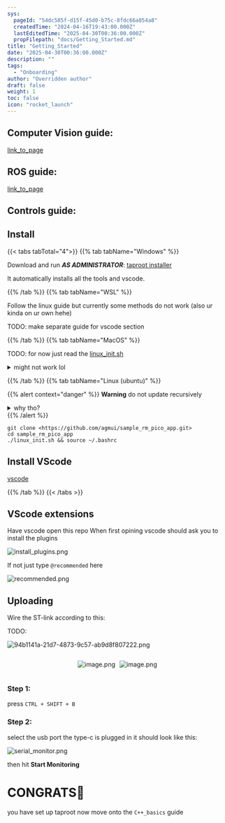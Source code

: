 ```yaml
---
sys:
  pageId: "54dc585f-d15f-45d0-b75c-8fdc66a854a8"
  createdTime: "2024-04-16T19:43:00.000Z"
  lastEditedTime: "2025-04-30T00:36:00.000Z"
  propFilepath: "docs/Getting_Started.md"
title: "Getting_Started"
date: "2025-04-30T00:36:00.000Z"
description: ""
tags:
  - "Onboarding"
author: "Overridden author"
draft: false
weight: 1
toc: false
icon: "rocket_launch"
---
```


## Computer Vision guide:

[link_to_page](86d45bc0-388b-4d26-8848-44f255f73d0e)

## ROS guide:

[link_to_page](3c76c1de-ec8f-46d6-8b0a-294005edc2d5)

## Controls guide:

## Install

{{< tabs tabTotal="4">}}
{{% tab tabName="Windows" %}}

Download and run _**AS ADMINISTRATOR**_: [taproot installer](https://github.com/Thornbots/TeachingFreshies/releases/tag/1.0)

It automatically installs all the tools and vscode.

{{% /tab %}}
{{% tab tabName="WSL" %}}

Follow the linux guide but currently some methods do not work (also ur kinda on ur own hehe)

TODO: make separate guide for vscode section

{{% /tab %}}
{{% tab tabName="MacOS" %}}

TODO: for now just read the [linux_init.sh](https://github.com/agmui/sample_rm_pico_app/blob/main/linux_init.sh)

<details>
<summary>might not work lol</summary>

`brew install libusb pkg-config`

Next install: [vscode](https://code.visualstudio.com/Download)

</details>

{{% /tab %}}
{{% tab tabName="Linux (ubuntu)" %}}

{{% alert context="danger" %}}
**Warning** do not update recursively
<details>
<summary>why tho?</summary>
There are some submodules that may go on for a while (like tinyusb) and I highly
recommend you don't need to get them.
If you want to see what submodules I update just look in `linux_init.sh`
</details>
{{% /alert %}}

```shell
git clone <https://github.com/agmui/sample_rm_pico_app.git>
cd sample_rm_pico_app
./linux_init.sh && source ~/.bashrc
```

## Install VScode

[vscode](https://code.visualstudio.com/Download)

{{% /tab %}}
{{< /tabs >}}

## VScode extensions

Have vscode open this repo
When first opining vscode should ask you to install the plugins

![install_plugins.png](https://prod-files-secure.s3.us-west-2.amazonaws.com/d518164a-d88e-44d1-a4ee-3adb3bd8bce0/89bd30f0-1825-4e77-867b-0a41ce370880/install_plugins.png?X-Amz-Algorithm=AWS4-HMAC-SHA256&X-Amz-Content-Sha256=UNSIGNED-PAYLOAD&X-Amz-Credential=ASIAZI2LB4662O7MSTZQ%2F20250527%2Fus-west-2%2Fs3%2Faws4_request&X-Amz-Date=20250527T210806Z&X-Amz-Expires=3600&X-Amz-Security-Token=IQoJb3JpZ2luX2VjEJ3%2F%2F%2F%2F%2F%2F%2F%2F%2F%2FwEaCXVzLXdlc3QtMiJGMEQCIB7Czlcs18rCDoa5t7xcYaJURy%2Fb6QdbqzRiscw%2BzHs%2BAiAOprxofJPf2ywu37QPJ19iFGFru3JeGVT%2FTUxidvpycCr%2FAwhmEAAaDDYzNzQyMzE4MzgwNSIMLIrceB9tizawpG4uKtwDbf%2BUufAy108y4VnU0kBxVT10rgbRu9MD3NXS16gjwTz73PbDQJKrIrWR2%2FZYrmF9lbK8fWVpdMIdJNm1RBjuLjxGm8t3jhOfDti%2F9CNE3ewe1qsMm75uWu1CuwDxKvNf7kReRXy7blytoRQghGNPLaKXAW6C3Zl8PLvHWjC1w7O%2Fcu6ooQ8CdqM23lo%2Fh0ce%2Bf6mlZjvsTDtGGIGBbLwEPLTY%2B05q53MtYCYQbusFhmJMmmqTzR1kNwOG2jNZvqRVhFxqSj8pH1fppBEfFkZCbcEVK88B9KM5%2FjnUbQUHIfqzZtFAc7yfML1078zRPSlRzaBz1mp7LAOs4uWzixOc%2Fb7Cn3magGIoGTgux%2FeC%2FB0XaZ%2BwcoJU0S3hwSGGyTTjk4irLp3l5ND%2BB%2F0CSwJ96eDxFfJ7N5Ody98T1rT82cxQZswZagZAcLFeReObQJv5UT4ad2VUuU6790bSxuXn8FiILCFUmgK0fmHpf8Q9hoJOozKlsfLRAsGQKllQ6rrInPnR%2B%2F15%2BdtQmEl3lXNuj880cb781k0B45xqFltpowwvvpAxjrl1Hq%2BzGYcJ4Q0%2Fdk70P36VLHIHBBuViJsTLuV34wsB6fEaOuUk1A3IQtJsgXE5xZoJMmC4mEw78nYwQY6pgGOVLGV4buV2B6Xs5C1Iq%2F4F9jWyMMZFSYCeWL8FI6N%2BbdoD71Bbt9asHU8gFOyGL%2Fg9vVbWvW1S6grgBPP8eh3OS1%2Fga2F4gN%2B9L1LM%2Bxz3yhYIWSR5fykiMdwUEaXF3xmw%2FL8LTUkVJVHiBk99RrN%2BY8yFkpJMKQTqUVkPuu8D%2BUS5dxLMLME4QEdOm0gPDcPL58s2RBCnmy4MKqPg9R4I7qzAWAC&X-Amz-Signature=17fb79c549f7a91d504375b9ae06dc327ef6ba66755ba7783c9a73a9983e42ee&X-Amz-SignedHeaders=host&x-id=GetObject)

If not just type `@recommended` here  

![recommended.png](https://prod-files-secure.s3.us-west-2.amazonaws.com/d518164a-d88e-44d1-a4ee-3adb3bd8bce0/61e661e9-5d85-4dfc-be0d-8d2097a5e793/recommended.png?X-Amz-Algorithm=AWS4-HMAC-SHA256&X-Amz-Content-Sha256=UNSIGNED-PAYLOAD&X-Amz-Credential=ASIAZI2LB4662O7MSTZQ%2F20250527%2Fus-west-2%2Fs3%2Faws4_request&X-Amz-Date=20250527T210806Z&X-Amz-Expires=3600&X-Amz-Security-Token=IQoJb3JpZ2luX2VjEJ3%2F%2F%2F%2F%2F%2F%2F%2F%2F%2FwEaCXVzLXdlc3QtMiJGMEQCIB7Czlcs18rCDoa5t7xcYaJURy%2Fb6QdbqzRiscw%2BzHs%2BAiAOprxofJPf2ywu37QPJ19iFGFru3JeGVT%2FTUxidvpycCr%2FAwhmEAAaDDYzNzQyMzE4MzgwNSIMLIrceB9tizawpG4uKtwDbf%2BUufAy108y4VnU0kBxVT10rgbRu9MD3NXS16gjwTz73PbDQJKrIrWR2%2FZYrmF9lbK8fWVpdMIdJNm1RBjuLjxGm8t3jhOfDti%2F9CNE3ewe1qsMm75uWu1CuwDxKvNf7kReRXy7blytoRQghGNPLaKXAW6C3Zl8PLvHWjC1w7O%2Fcu6ooQ8CdqM23lo%2Fh0ce%2Bf6mlZjvsTDtGGIGBbLwEPLTY%2B05q53MtYCYQbusFhmJMmmqTzR1kNwOG2jNZvqRVhFxqSj8pH1fppBEfFkZCbcEVK88B9KM5%2FjnUbQUHIfqzZtFAc7yfML1078zRPSlRzaBz1mp7LAOs4uWzixOc%2Fb7Cn3magGIoGTgux%2FeC%2FB0XaZ%2BwcoJU0S3hwSGGyTTjk4irLp3l5ND%2BB%2F0CSwJ96eDxFfJ7N5Ody98T1rT82cxQZswZagZAcLFeReObQJv5UT4ad2VUuU6790bSxuXn8FiILCFUmgK0fmHpf8Q9hoJOozKlsfLRAsGQKllQ6rrInPnR%2B%2F15%2BdtQmEl3lXNuj880cb781k0B45xqFltpowwvvpAxjrl1Hq%2BzGYcJ4Q0%2Fdk70P36VLHIHBBuViJsTLuV34wsB6fEaOuUk1A3IQtJsgXE5xZoJMmC4mEw78nYwQY6pgGOVLGV4buV2B6Xs5C1Iq%2F4F9jWyMMZFSYCeWL8FI6N%2BbdoD71Bbt9asHU8gFOyGL%2Fg9vVbWvW1S6grgBPP8eh3OS1%2Fga2F4gN%2B9L1LM%2Bxz3yhYIWSR5fykiMdwUEaXF3xmw%2FL8LTUkVJVHiBk99RrN%2BY8yFkpJMKQTqUVkPuu8D%2BUS5dxLMLME4QEdOm0gPDcPL58s2RBCnmy4MKqPg9R4I7qzAWAC&X-Amz-Signature=e1b35301456aa4c43b7f332de533c18fc601684daafa1db4fad526b1567f0fd0&X-Amz-SignedHeaders=host&x-id=GetObject)

## Uploading

Wire the ST-link according to this:

TODO:

![94b1141a-21d7-4873-9c57-ab9d8f807222.png](https://prod-files-secure.s3.us-west-2.amazonaws.com/d518164a-d88e-44d1-a4ee-3adb3bd8bce0/e5fad17d-ab82-4300-9f4c-505ab4b1202c/94b1141a-21d7-4873-9c57-ab9d8f807222.png?X-Amz-Algorithm=AWS4-HMAC-SHA256&X-Amz-Content-Sha256=UNSIGNED-PAYLOAD&X-Amz-Credential=ASIAZI2LB4662O7MSTZQ%2F20250527%2Fus-west-2%2Fs3%2Faws4_request&X-Amz-Date=20250527T210806Z&X-Amz-Expires=3600&X-Amz-Security-Token=IQoJb3JpZ2luX2VjEJ3%2F%2F%2F%2F%2F%2F%2F%2F%2F%2FwEaCXVzLXdlc3QtMiJGMEQCIB7Czlcs18rCDoa5t7xcYaJURy%2Fb6QdbqzRiscw%2BzHs%2BAiAOprxofJPf2ywu37QPJ19iFGFru3JeGVT%2FTUxidvpycCr%2FAwhmEAAaDDYzNzQyMzE4MzgwNSIMLIrceB9tizawpG4uKtwDbf%2BUufAy108y4VnU0kBxVT10rgbRu9MD3NXS16gjwTz73PbDQJKrIrWR2%2FZYrmF9lbK8fWVpdMIdJNm1RBjuLjxGm8t3jhOfDti%2F9CNE3ewe1qsMm75uWu1CuwDxKvNf7kReRXy7blytoRQghGNPLaKXAW6C3Zl8PLvHWjC1w7O%2Fcu6ooQ8CdqM23lo%2Fh0ce%2Bf6mlZjvsTDtGGIGBbLwEPLTY%2B05q53MtYCYQbusFhmJMmmqTzR1kNwOG2jNZvqRVhFxqSj8pH1fppBEfFkZCbcEVK88B9KM5%2FjnUbQUHIfqzZtFAc7yfML1078zRPSlRzaBz1mp7LAOs4uWzixOc%2Fb7Cn3magGIoGTgux%2FeC%2FB0XaZ%2BwcoJU0S3hwSGGyTTjk4irLp3l5ND%2BB%2F0CSwJ96eDxFfJ7N5Ody98T1rT82cxQZswZagZAcLFeReObQJv5UT4ad2VUuU6790bSxuXn8FiILCFUmgK0fmHpf8Q9hoJOozKlsfLRAsGQKllQ6rrInPnR%2B%2F15%2BdtQmEl3lXNuj880cb781k0B45xqFltpowwvvpAxjrl1Hq%2BzGYcJ4Q0%2Fdk70P36VLHIHBBuViJsTLuV34wsB6fEaOuUk1A3IQtJsgXE5xZoJMmC4mEw78nYwQY6pgGOVLGV4buV2B6Xs5C1Iq%2F4F9jWyMMZFSYCeWL8FI6N%2BbdoD71Bbt9asHU8gFOyGL%2Fg9vVbWvW1S6grgBPP8eh3OS1%2Fga2F4gN%2B9L1LM%2Bxz3yhYIWSR5fykiMdwUEaXF3xmw%2FL8LTUkVJVHiBk99RrN%2BY8yFkpJMKQTqUVkPuu8D%2BUS5dxLMLME4QEdOm0gPDcPL58s2RBCnmy4MKqPg9R4I7qzAWAC&X-Amz-Signature=d2e7c12cc746110424ad488abbf4b1b697c013428bfdf10cf264d8b47389c24e&X-Amz-SignedHeaders=host&x-id=GetObject)

<div style="display: flex;flex-direction: row; column-gap:10px; max-width: 630px;justify-content: center;">
<div>

![image.png](https://prod-files-secure.s3.us-west-2.amazonaws.com/d518164a-d88e-44d1-a4ee-3adb3bd8bce0/210ecb78-1116-4d7b-b9b7-2292f66fa2c2/image.png?X-Amz-Algorithm=AWS4-HMAC-SHA256&X-Amz-Content-Sha256=UNSIGNED-PAYLOAD&X-Amz-Credential=ASIAZI2LB466XYFRB3AJ%2F20250527%2Fus-west-2%2Fs3%2Faws4_request&X-Amz-Date=20250527T210810Z&X-Amz-Expires=3600&X-Amz-Security-Token=IQoJb3JpZ2luX2VjEJ3%2F%2F%2F%2F%2F%2F%2F%2F%2F%2FwEaCXVzLXdlc3QtMiJIMEYCIQDlrqeiyPSZ9orSEzbqbGwcUxstmywmetxZjxsqim0nsgIhAPmyde3FP67R1AZ%2BoHX3tOK0zKFhEDVbgI2oNIYVfhe7Kv8DCGYQABoMNjM3NDIzMTgzODA1Igxj8KKH4cjapoH89a4q3AN%2B%2BxWp6OiwbEndxeXwb6FBt0K737PR0x%2FE8pQAL2NbxaY4NPStONs1JPcDJ%2Bln%2F%2F1gQ2X%2FJp%2FXxLm71VTMVjawhyB1jIUSccM3991kjU0MUeb4mWA%2FEJ4OdnQTgJe6Qx1MaLDzJQy3Kvc9bEf2a7mtlCmgIUu3BvO%2BJpb6Fpo7uBwWP5KFAUNDxPHqYxzjIKkU8ljfJLHVXcNm5b0rT20Qa5A4SSurSmR%2BF%2BVwh%2BDEqvAiDI0qvfXIPCuCjr7JV1gkBPVkI%2BC0BEBRT0TZFh5P%2FyCAzkUIqlzCiS9qDOrB90FcO6ppTfj4KakrFO51gTV0zVruGR4XCPYenYXmA%2FcAFsKG0TVNJD7zEe9Hzn9lOj9M4KeJhfNHPYcwRTVIiZcSd6xiY63JKbM%2BVm8KJvg26J8n2acv%2FBnmRtz6xe82lwT2%2FriivIT%2BXTK%2BtSm7ZIXXhe521BqtlPWgULhAkiVsKgYsf67HdFaJZsJsyGH8xLLdcYh83UwvgVKHgpzeYcjUaiLAUky%2F8z9OTq%2BK7oFVGSVnbYg7A1YFVnzz%2BqtSY%2ByygFZcWDetYDCFKQGiAN5ptf1kNDH%2BNP1mh6RnNvRUgak32W8a7gkYBNivIbbVYjKst7N%2BufaMhMwLfTCtydjBBjqkAXD%2BycLcoCxy7GdCPxrCQeM7qkRgKmApaMRJcaZfl64QWl%2BkznXNqJ1MS%2B0mU0z77FDpVh%2B1UD%2BdVaCqGf%2BhDDpyupI4RSjaKbssEqahEglj4%2FQRSHSh9Wnbbod2R2CIHp4Ha6hh7ILhto%2BrZhgxQGeNZjXdE4u2%2FJ7V8Vprefq56Vfb%2FUQtLmr0nR46zVNIgxPtxKN5HZL%2BWHl2lcJCTcu8jjz1&X-Amz-Signature=691054a6ad1743dc37ec3f57a3f67da20359e8bfd75d5e9a2a58ebedd730b205&X-Amz-SignedHeaders=host&x-id=GetObject)

</div>
<div>

![image.png](https://prod-files-secure.s3.us-west-2.amazonaws.com/d518164a-d88e-44d1-a4ee-3adb3bd8bce0/33a0fd0f-8ca6-4a86-8e09-26e95ded1fff/image.png?X-Amz-Algorithm=AWS4-HMAC-SHA256&X-Amz-Content-Sha256=UNSIGNED-PAYLOAD&X-Amz-Credential=ASIAZI2LB466WYV26H2K%2F20250527%2Fus-west-2%2Fs3%2Faws4_request&X-Amz-Date=20250527T210814Z&X-Amz-Expires=3600&X-Amz-Security-Token=IQoJb3JpZ2luX2VjEJ3%2F%2F%2F%2F%2F%2F%2F%2F%2F%2FwEaCXVzLXdlc3QtMiJHMEUCIHdxntymIfOrB9Op4Dm2qaf51mj3Lvy8N6e%2B4Eih%2FFfIAiEA3lZbx62kF4KFkj%2FS76vKcx06JiwUmdk5pNWi4Tvlt%2Bkq%2FwMIZhAAGgw2Mzc0MjMxODM4MDUiDCiF3RqoEWJcOVnswyrcA3ssb3ulPGraV%2BW8VcUlx%2BAwlx9PYwF%2BD0bsn9gfK46hBmBWrvK5qTPwFu8scX8LtWXGmYo612936GVWq7YB%2FkOi87WXR2RsSQ5eHPn%2FIrbJcKRxF2hhxDWFiLdjFYnVXViUUPxrJq1v%2FVyiL7dA1unwVVo9fiAwdwZECzgVVUv9pg6qK%2F6rxH0fG%2Fo2CG2G0NVplfcHfo9i4%2BRgTbr2W5vwwR9l147YowAn0o9Tt0Uif%2ByzUATL9i%2BhuiNC1%2Bz46NtQmdSbFBSii49JMLhZ8DlnpyzcD5%2B8wSExW3r%2B0xmyDcARRkdHXAUHKfbdUZxDUIUr%2FkFrUdVj4bZeDF6JrY8hbvZwpb%2FM1%2BPvVUge9rzS8YlgNyL9CzVBxcWcG25vZS5yvfyKGCh1iGz9ev3rsQux32xD94A9KfMMPf38901EZwRdw97hEFzdtEFCvFR9A5g%2B7mAKvxcuTs%2BizHUz%2BrMb2mtw5dXBWcMpArGSxo9icg%2Fh9vNc2QUz85Z8sELAZBniZtjJsihkC3K1emfSYlytFKT95pLK59bIS9Ze7UK7ACBXot9rxnYQeNlBICnxCLEdAfVcU9f%2B4knsQRpFd0vedjLNAke6NX3CjCJ76wJZL069WSpZ1A6RBU5wMMvJ2MEGOqUBgGi%2Fuxza3P5yjC8uvs73cxu2QVIZOY37fKMjAFLCu2MwGlmRtq96CkxlV6mQ%2FhnVDrpEZ0aFHXKx6zXRG1%2BFtw6UG7oxamjra1yazEmgbN8%2BmDzrgUueyY5JsmPwIFnL4DdDZKThTla2uqtSEWI%2B6ewS2fPdLZbze%2F2xd180R7qEybEtSJz86Y0YxLkM1gePQqFirdL5qQSHxBpjQQQkbi9ODIM4&X-Amz-Signature=821a38b921e206222c5e630634ed494c120cc140cbc49a98829affad81e3b946&X-Amz-SignedHeaders=host&x-id=GetObject)

</div>
</div>

### Step 1:

press `CTRL + SHIFT + B`

### Step 2:

select the usb port the type-c is plugged in it should look like this:

![serial_monitor.png](https://prod-files-secure.s3.us-west-2.amazonaws.com/d518164a-d88e-44d1-a4ee-3adb3bd8bce0/f03f4774-05d4-4393-b6a0-d5efb6d315ab/serial_monitor.png?X-Amz-Algorithm=AWS4-HMAC-SHA256&X-Amz-Content-Sha256=UNSIGNED-PAYLOAD&X-Amz-Credential=ASIAZI2LB4662O7MSTZQ%2F20250527%2Fus-west-2%2Fs3%2Faws4_request&X-Amz-Date=20250527T210806Z&X-Amz-Expires=3600&X-Amz-Security-Token=IQoJb3JpZ2luX2VjEJ3%2F%2F%2F%2F%2F%2F%2F%2F%2F%2FwEaCXVzLXdlc3QtMiJGMEQCIB7Czlcs18rCDoa5t7xcYaJURy%2Fb6QdbqzRiscw%2BzHs%2BAiAOprxofJPf2ywu37QPJ19iFGFru3JeGVT%2FTUxidvpycCr%2FAwhmEAAaDDYzNzQyMzE4MzgwNSIMLIrceB9tizawpG4uKtwDbf%2BUufAy108y4VnU0kBxVT10rgbRu9MD3NXS16gjwTz73PbDQJKrIrWR2%2FZYrmF9lbK8fWVpdMIdJNm1RBjuLjxGm8t3jhOfDti%2F9CNE3ewe1qsMm75uWu1CuwDxKvNf7kReRXy7blytoRQghGNPLaKXAW6C3Zl8PLvHWjC1w7O%2Fcu6ooQ8CdqM23lo%2Fh0ce%2Bf6mlZjvsTDtGGIGBbLwEPLTY%2B05q53MtYCYQbusFhmJMmmqTzR1kNwOG2jNZvqRVhFxqSj8pH1fppBEfFkZCbcEVK88B9KM5%2FjnUbQUHIfqzZtFAc7yfML1078zRPSlRzaBz1mp7LAOs4uWzixOc%2Fb7Cn3magGIoGTgux%2FeC%2FB0XaZ%2BwcoJU0S3hwSGGyTTjk4irLp3l5ND%2BB%2F0CSwJ96eDxFfJ7N5Ody98T1rT82cxQZswZagZAcLFeReObQJv5UT4ad2VUuU6790bSxuXn8FiILCFUmgK0fmHpf8Q9hoJOozKlsfLRAsGQKllQ6rrInPnR%2B%2F15%2BdtQmEl3lXNuj880cb781k0B45xqFltpowwvvpAxjrl1Hq%2BzGYcJ4Q0%2Fdk70P36VLHIHBBuViJsTLuV34wsB6fEaOuUk1A3IQtJsgXE5xZoJMmC4mEw78nYwQY6pgGOVLGV4buV2B6Xs5C1Iq%2F4F9jWyMMZFSYCeWL8FI6N%2BbdoD71Bbt9asHU8gFOyGL%2Fg9vVbWvW1S6grgBPP8eh3OS1%2Fga2F4gN%2B9L1LM%2Bxz3yhYIWSR5fykiMdwUEaXF3xmw%2FL8LTUkVJVHiBk99RrN%2BY8yFkpJMKQTqUVkPuu8D%2BUS5dxLMLME4QEdOm0gPDcPL58s2RBCnmy4MKqPg9R4I7qzAWAC&X-Amz-Signature=b531a03129c52233fec46f854f935806cd38317adeee752d4f91f60c6779b715&X-Amz-SignedHeaders=host&x-id=GetObject)

then hit **Start Monitoring**

# CONGRATS🎉

you have set up taproot now move onto the `C++_basics` guide
